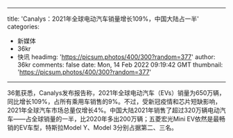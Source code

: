 
---
title: 'Canalys：2021年全球电动汽车销量增长109%，中国大陆占一半'
categories: 
 - 新媒体
 - 36kr
 - 快讯
headimg: 'https://picsum.photos/400/300?random=377'
author: 36kr
comments: false
date: Mon, 14 Feb 2022 09:19:42 GMT
thumbnail: 'https://picsum.photos/400/300?random=377'
---

<div>   
36氪获悉，Canalys发布报告称，2021年全球电动汽车（EVs）销量为650万辆，同比增长109%，占所有乘用车销售的9%。不过，受新冠疫情和芯片短缺影响，2021年全球汽车市场总量仅增长4%。中国大陆2021年销售了超过320万辆电动汽车——占全球销量的一半，比2020年多出200万辆；五菱宏光Mini EV依然是最畅销的EV车型，特斯拉Model Y、Model 3分别占据第二、三名。  
</div>
            